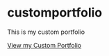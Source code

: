 # customportfolio

This is my custom portfolio

[View my Custom Portfolio](https://gcorpuz.github.io/customportfolio)
